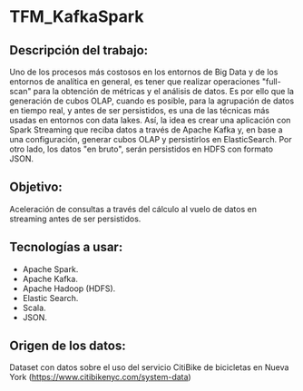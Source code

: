 # TFM_KafkaSpark

## Descripción  del  trabajo:
Uno  de  los  procesos  más  costosos  en  los  entornos  de  Big Data  y  de  los  entornos  de  analítica  en  general, es  tener  que  realizar  operaciones  "full-scan" para la obtención de métricas y el análisis de datos. Es por ello que la generación de cubos OLAP, cuando es posible, para la agrupación de datos en tiempo real, y antes de ser persistidos, es una de las técnicas más usadas en entornos con data lakes. Así, la  idea  es  crear  una  aplicación  con  Spark  Streaming  que  reciba  datos  a  través  de Apache  Kafka  y, en  base  a  una  configuración, generar  cubos  OLAP  y  persistirlos  en ElasticSearch. Por otro lado, los datos "en bruto", serán persistidos en HDFS con formato JSON.

## Objetivo:
Aceleración de consultas a través del cálculo al vuelo de datos en streaming antes de ser persistidos.

## Tecnologías  a  usar:
*	Apache Spark.
*	Apache Kafka.
*	Apache Hadoop (HDFS).
*	Elastic Search.
*	Scala.
*	JSON.

## Origen de los datos:
Dataset con datos sobre el uso del servicio CitiBike de bicicletas en Nueva York (https://www.citibikenyc.com/system-data)
